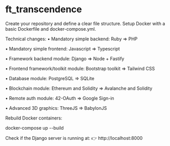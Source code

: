 # ft_transcendence

Create your repository and define a clear file structure.
Setup Docker with a basic Dockerfile and docker-compose.yml.

Technical changes:
• Mandatory simple backend: Ruby ⇒ PHP

• Mandatory simple frontend: Javascript ⇒ Typescript

• Framework backend module: Django ⇒ Node + Fastify

• Frontend framework/toolkit module: Bootstrap toolkit ⇒ Tailwind CSS

• Database module: PostgreSQL ⇒ SQLite

• Blockchain module: Ethereum and Solidity ⇒ Avalanche and Solidity

• Remote auth module: 42-OAuth ⇒ Google Sign-in

• Advanced 3D graphics: ThreeJS ⇒ BabylonJS

Rebuild Docker containers:

docker-compose up --build


Check if the Django server is running at:
👉 http://localhost:8000